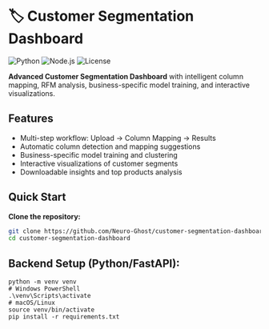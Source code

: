 # 🏷 Customer Segmentation Dashboard
![Python](https://img.shields.io/badge/Python-3.9%2B-blue) ![Node.js](https://img.shields.io/badge/Node.js-18%2B-green) ![License](https://img.shields.io/badge/License-MIT-yellow)

**Advanced Customer Segmentation Dashboard** with intelligent column mapping, RFM analysis, business-specific model training, and interactive visualizations.

## Features
- Multi-step workflow: Upload → Column Mapping → Results  
- Automatic column detection and mapping suggestions  
- Business-specific model training and clustering  
- Interactive visualizations of customer segments  
- Downloadable insights and top products analysis  

## Quick Start
**Clone the repository:**  
```bash
git clone https://github.com/Neuro-Ghost/customer-segmentation-dashboard.git
cd customer-segmentation-dashboard
```
## Backend Setup (Python/FastAPI):

```
python -m venv venv
# Windows PowerShell
.\venv\Scripts\activate
# macOS/Linux
source venv/bin/activate
pip install -r requirements.txt
```
